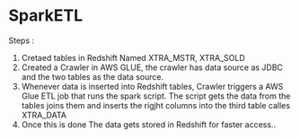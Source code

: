 # SparkETL

Steps : 

1. Cretaed tables in Redshift Named XTRA_MSTR, XTRA_SOLD 
2. Created a Crawler in AWS GLUE, the crawler has data source as JDBC and the two tables as the data source. 
3. Whenever data is inserted into Redshift tables, Crawler triggers a AWS Glue ETL job that runs the spark script. The script gets the data from the tables joins them and inserts the rigjht columns into the third table calles XTRA_DATA
4. Once this is done The data gets stored in Redshift for faster access..

